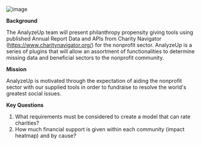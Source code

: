 ![image](https://user-images.githubusercontent.com/99574730/174512227-0ebd47b8-fe8b-48bd-9b78-500b7ed4847b.png)


**Background**  

The AnalyzeUp team will present philanthropy propensity giving tools using published Annual Report Data and APIs from Charity Navigator (https://www.charitynavigator.org/) for the nonprofit sector. AnalyzeUp is a series of plugins that will allow an assortment of functionalities to determine missing data and beneficial sectors to the nonprofit community. 

**Mission**

AnalyzeUp is motivated through the expectation of aiding the nonprofit sector with our supplied tools in order to fundraise to resolve the world's greatest social issues.

**Key Questions**
1) What requirements must be considered to create a model that can rate charities?
2) How much financial support is given within each community (impact heatmap) and by cause?
